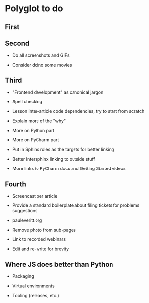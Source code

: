# Polyglot to do

## First


## Second

- Do all screenshots and GIFs

- Consider doing some movies

## Third

- "Frontend development" as canonical jargon

- Spell checking

- Lesson inter-article code dependencies, try to start from scratch

- Explain more of the "why"

- More on Python part

- More on PyCharm part

- Put in Sphinx roles as the targets for better linking

- Better Intersphinx linking to outside stuff

- More links to PyCharm docs and Getting Started videos


## Fourth

- Screencast per article

- Provide a standard boilerplate about filing tickets for problems
  suggestions

- pauleveritt.org

- Remove photo from sub-pages

- Link to recorded webinars

- Edit and re-write for brevity

## Where JS does better than Python

- Packaging

- Virtual environments

- Tooling (releases, etc.)